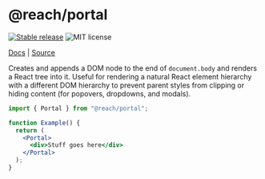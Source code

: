# @reach/portal

[![Stable release](https://img.shields.io/npm/v/@reach/portal.svg)](https://npm.im/@reach/portal) ![MIT license](https://badgen.now.sh/badge/license/MIT)

[Docs](https://reach.tech/portal) | [Source](https://github.com/reach/reach-ui/tree/main/packages/portal)

Creates and appends a DOM node to the end of `document.body` and renders a React tree into it. Useful for rendering a natural React element hierarchy with a different DOM hierarchy to prevent parent styles from clipping or hiding content (for popovers, dropdowns, and modals).

```jsx
import { Portal } from "@reach/portal";

function Example() {
  return (
    <Portal>
      <div>Stuff goes here</div>
    </Portal>
  );
}
```

